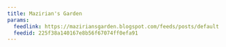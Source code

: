 ```yaml
---
title: Mazirian's Garden
params:
  feedlink: https://maziriansgarden.blogspot.com/feeds/posts/default
  feedid: 225f38a140167e8b56f67074ff0efa91
---
```

